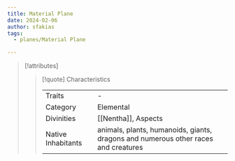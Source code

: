 ```yaml
---
title: Material Plane
date: 2024-02-06
author: sfakias
tags:
  - planes/Material Plane

---
```

> [!attributes]
> 
> > [!quote] Characteristics
> >
> > | | |
> > | --- | --- |
> > | Traits |  - |
> > | Category |  Elemental |
> > | Divinities |  [[Nentha]], Aspects |
> > | Native Inhabitants |  animals, plants, humanoids, giants, dragons and numerous other races and creatures |